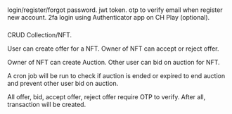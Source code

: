 ###

login/register/forgot password.
jwt token.
otp to verify email when register new account.
2fa login using Authenticator app on CH Play (optional).

###

CRUD Collection/NFT.

User can create offer for a NFT. 
Owner of NFT can accept or reject offer.

Owner of NFT can create Auction.
Other user can bid on auction for NFT.

A cron job will be run to check if auction is ended or expired to end auction and prevent other user bid on auction.

All offer, bid, accept offer, reject offer require OTP to verify.
After all, transaction will be created. 